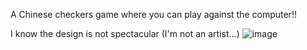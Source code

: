 A Chinese checkers game where you can play against the computer!!

I know the design is not spectacular (I'm not an artist...)
![image](https://user-images.githubusercontent.com/79788560/232290275-57be3298-7cfc-4937-b304-89edfe3b8cc8.png)
